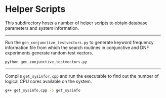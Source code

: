 # Helper Scripts

This subdirectory hosts a number of helper scripts to obtain database parameters and system information.

---

Run the `gen_conjunctive_testvectors.py` to generate keyword frequency information file from which the search routines in conjunctive and DNF experiments generate random test vectors.

```bash
python gen_conjunctive_testvectors.py
```

---

Compile `get_sysinfor.cpp` and run the executable to find out the number of logical CPU cores available on the system.

```bash
g++ get_sysinfo.cpp -o get_sysinfo
```